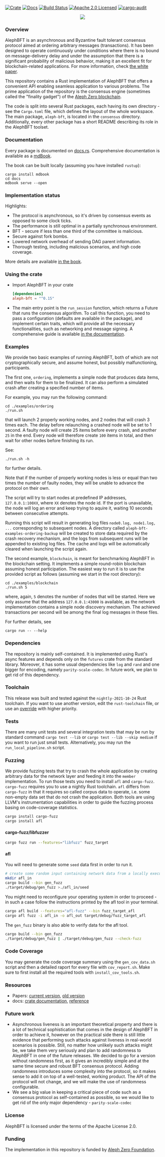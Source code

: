 [![Crate][crate-image]][crate-link]
[![Docs][docs-image]][docs-link]
[![Build Status][build-image]][build-link]
[![Apache 2.0 Licensed][license-image]][license-link]
[![cargo-audit][cargo-audit-image]][cargo-audit-link]

<p align="center">
  <a href="https://alephzero.org" target="_blank">
  <img src="https://alephzero.org/wp-content/uploads/A0_logotype_bft_dark.jpg" />
  </a>
</p>

### Overview

AlephBFT is an asynchronous and Byzantine fault tolerant consensus protocol aimed
at ordering arbitrary messages (transactions). It has been designed to operate
continuously under conditions where there is no bound on message-delivery delay
and under the assumption that there is a significant probability of malicious
behavior, making it an excellent fit for blockchain-related applications.
For more information, check [the white paper][paper-link].

This repository contains a Rust implementation of AlephBFT that offers a convenient
API enabling seamless application to various problems. The prime application of
the repository is the consensus engine (sometimes called the "finality gadget")
of the [Aleph Zero blockchain][aleph-node-link].

The code is split into several Rust packages, each having its own directory -
see the `Cargo.toml` file, which defines the layout of the whole workspace.
The main package, `aleph-bft`, is located in the `consensus` directory.
Additionally, every other package has a short README describing its role
in the AlephBFT toolset.

### Documentation

Every package is documented on [docs.rs][docs-link]. Comprehensive documentation
is available as a [mdBook][reference-link].

The book can be built locally (assuming you have installed `rustup`):
```
cargo install mdbook
cd docs
mdbook serve --open
```

### Implementation status

Highlights:
- The protocol is asynchronous, so it's driven by consensus events as opposed
  to some clock ticks.
- The performance is still optimal in a partially synchronous environment.
- BFT - secure if less than one third of the committee is malicious.
- Secure against fork bombs.
- Lowered network overhead of sending DAG parent information.
- Thorough testing, including malicious scenarios, and high code coverage.

More details are available [in the book][reference-link-implementation-details].

### Using the crate

- Import AlephBFT in your crate
  ```toml
  [dependencies]
  aleph-bft = "^0.15"
  ```
- The main entry point is the `run_session` function, which returns a Future that runs the
  consensus algorithm.
  To call this function, you need to pass a configuration (defaults are available in the package),
  and implement certain traits, which will provide all the necessary functionalities, such as networking
  and message signing.
  A comprehensive guide is available [in the documentation][reference-link-api].

### Examples

We provide two basic examples of running AlephBFT, both of which are not cryptographically secure, and assume honest, but possibly malfunctioning, participants.

The first one, `ordering`, implements a simple node that produces data items, and then waits for them to be finalized. It can also perform a simulated crash after creating a specified number of items.

For example, you may run the following command:
```
cd ./examples/ordering
./run.sh
```
that will launch 2 properly working nodes, and 2 nodes that will crash 3 times each.
The delay before relaunching a crashed node will be set to 1 second.
A faulty node will create 25 items before every crash, and another `25` in the end.
Every node will therefore create `100` items in total, and then wait for other nodes before finishing its run.

See:
```
./run.sh -h
```
for further details.

Note that if the number of properly working nodes is less or equal than two times the number of faulty nodes, they will be unable to advance the protocol on their own.

The script will try to start nodes at predefined IP addresses, `127.0.0.1:100XX`, where `XX` denotes the node id. If the port is unavailable, the node will log an error and keep trying to aquire it, waiting 10 seconds between consecutive attempts.

Running this script will result in generating log files `node0.log, node1.log, ...` corresponding to subsequent nodes.
A directory called `aleph-bft-examples-ordering-backup` will be created to store data required by the crash recovery mechanism, and the logs from subsequent runs will be appended to existing log files.
The cache and logs will be automatically cleared when launching the script again.

The second example, `blockchain`, is meant for benchmarking AlephBFT in the blockchain setting.
It implements a simple round-robin blockchain assuming honest participation.
The easiest way to run it is to use the provided script as follows (assuming we start in the root directory):
```
cd ./examples/blockchain
./run.sh 5
```
where, again, `5` denotes the number of nodes that will be started.
Here we only assume that the address `127.0.0.1:43000` is available, as the network implementation contains a simple node discovery mechanism.
The achieved transactions per second will be among the final log messages in these files.

For further details, see
```
cargo run -- --help
```

### Dependencies

The repository is mainly self-contained. It is implemented using Rust's async features and depends only on the
`futures` crate from the standard library. Moreover, it has some usual dependencies like
`log` and `rand` and one bigger for encoding, namely `parity-scale-codec`. In future work, we plan to get
rid of this dependency.

### Toolchain

This release was built and tested against the `nightly-2021-10-24` Rust toolchain.
If you want to use another version, edit the `rust-toolchain` file, or use an [override](https://rust-lang.github.io/rustup/overrides.html) with higher priority.

### Tests

There are many unit tests and several integration tests that may be run by standard command
`cargo test --lib` or `cargo test --lib --skip medium` if you want to run just small tests.
Alternatively, you may run the `run_local_pipeline.sh` script.

### Fuzzing

We provide fuzzing tests that try to crash the whole application by creating arbitrary data for the network layer
and feeding it into the `member` implementation. To run those tests you need to install `afl` and `cargo-fuzz`.
`cargo-fuzz` requires you to use a nightly Rust toolchain. `afl` differs from `cargo-fuzz` in that it requires
so called corpus data to operate, i.e. some non-empty data set that do not crash the application.
Both tools are using LLVM's instrumentation capabilities in order to guide the fuzzing process basing on code-coverage statistics.

```sh
cargo install cargo-fuzz
cargo install afl
```

#### cargo-fuzz/libfuzzer

```sh
cargo fuzz run --features="libfuzz" fuzz_target
```

#### afl

You will need to generate some `seed` data first in order to run it.

```sh
# create some random input containing network data from a locally executed test
mkdir afl_in
cargo build --bin gen_fuzz
./target/debug/gen_fuzz >./afl_in/seed
```

You might need to reconfigure your operating system in order to proceed -
in such a case follow the instructions printed by the afl tool in your terminal.

```sh
cargo afl build --features="afl-fuzz" --bin fuzz_target_afl
cargo afl fuzz -i afl_in -o afl_out target/debug/fuzz_target_afl
```

The `gen_fuzz` binary is also able to verify data for the afl tool.

```sh
cargo build --bin gen_fuzz
./target/debug/gen_fuzz | ./target/debug/gen_fuzz --check-fuzz
```

### Code Coverage

You may generate the code coverage summary using the `gen_cov_data.sh` script and then a detailed
raport for every file with `cov_report.sh`. Make sure to first install all the required
tools with `install_cov_tools.sh`.

### Resources

- Papers: [current version][paper-link], [old version][old-paper-link]
- docs: [crate documentation][docs-link], [reference][reference-link]

### Future work

- Asynchronous liveness is an important theoretical property and there is a lot of technical
  sophistication that comes in the design of AlephBFT in order to achieve it, however on the practical
  side there is still little evidence that performing such attacks against liveness in real-world
  scenarios is possible. Still, no matter how unlikely such attacks might be, we take them very
  seriously and plan to add randomness to AlephBFT in one of the future releases. We decided to go
  for a version without randomness first, as it gives an incredibly simple and at the same time
  secure and robust BFT consensus protocol. Adding randomness introduces some complexity into the
  protocol, so it makes sense to add it on top of a well-tested, working product. The API of the
  protocol will not change, and we will make the use of randomness configurable.
- We see a big value in keeping a critical piece of code such as a consensus protocol as
  self-contained as possible, so we would like to get rid of the only major dependency -
  `parity-scale-codec`

### License

AlephBFT is licensed under the terms of the Apache License 2.0.

### Funding

The implementation in this repository is funded by [Aleph Zero Foundation][webpage-link].

[//]: ### "badges"
[dataio-link]: https://cardinal-cryptography.github.io/AlephBFT/aleph_bft_api.html#311-dataio
[network-link]: https://cardinal-cryptography.github.io/AlephBFT/aleph_bft_api.html#312-network
[keybox-link]: https://cardinal-cryptography.github.io/AlephBFT/aleph_bft_api.html#313-keybox
[crate-image]: https://img.shields.io/crates/v/aleph-bft.svg
[crate-link]: https://crates.io/crates/aleph-bft
[docs-image]: https://docs.rs/aleph-bft/badge.svg
[docs-link]: https://docs.rs/aleph-bft
[build-image]: https://github.com/Cardinal-Cryptography/AlephBFT/workflows/CI/badge.svg
[build-link]: https://github.com/Cardinal-Cryptography/AlephBFT/actions?query=workflow%3ACI
[license-image]: https://img.shields.io/badge/license-Apache2.0-blue.svg
[license-link]: https://github.com/Cardinal-Cryptography/AlephBFT/blob/main/LICENSE
[rustc-image]: https://img.shields.io/badge/rustc-stable-blue.svg
[cargo-audit-image]: https://github.com/Cardinal-Cryptography/AlephBFT/actions/workflows/cargo-audit.yml/badge.svg
[cargo-audit-link]: https://github.com/Cardinal-Cryptography/AlephBFT/actions/workflows/cargo-audit.yml
[//]: ### "general links"
[reference-link]: https://Cardinal-Cryptography.github.io/AlephBFT/index.html
[reference-link-implementation-details]: https://cardinal-cryptography.github.io/AlephBFT/differences.html
[reference-link-api]: https://cardinal-cryptography.github.io/AlephBFT/aleph_bft_api.html
[paper-link]: https://arxiv.org/abs/1908.05156
[old-paper-link]: https://arxiv.org/abs/1810.05256
[aleph-node-link]: https://github.com/Cardinal-Cryptography/aleph-node
[webpage-link]: https://alephzero.org
